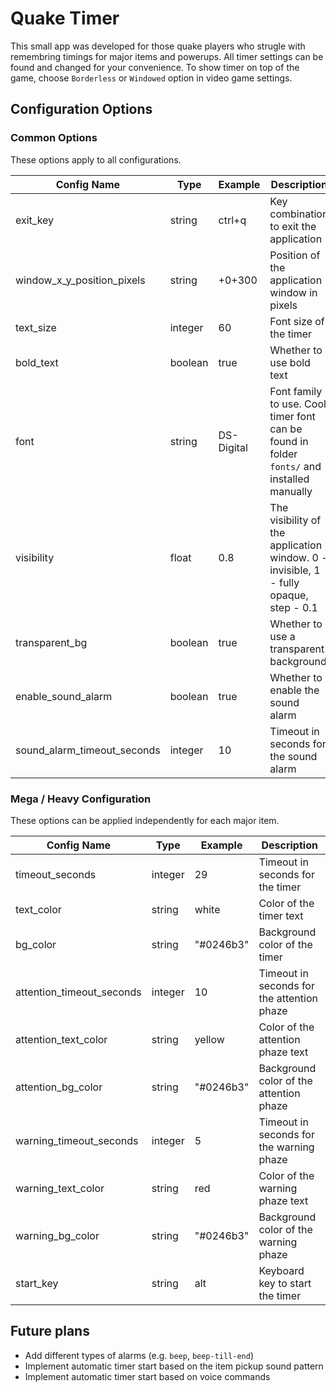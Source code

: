 Quake Timer
===========
This small app was developed for those quake players who strugle with remembring timings for major items and powerups.
All timer settings can be found and changed for your convenience.
To show timer on top of the game, choose `Borderless` or `Windowed` option in video game settings.


Configuration Options
---------------------

### Common Options

These options apply to all configurations.

| Config Name                    | Type    | Example    | Description                                                                                |
|--------------------------------|---------|------------|--------------------------------------------------------------------------------------------|
| exit_key                       | string  | ctrl+q     | Key combination to exit the application                                                    |
| window\_x\_y\_position\_pixels | string  | +0+300     | Position of the application window in pixels                                               |
| text_size                      | integer | 60         | Font size of the timer                                                                     |
| bold_text                      | boolean | true       | Whether to use bold text                                                                   |
| font                           | string  | DS-Digital | Font family to use. Cool timer font can be found in folder `fonts/` and installed manually |
| visibility                     | float   | 0.8        | The visibility of the application window. 0 - invisible, 1 - fully opaque, step - 0.1      |
| transparent_bg                 | boolean | true       | Whether to use a transparent background                                                    |
| enable\_sound\_alarm           | boolean | true       | Whether to enable the sound alarm                                                          |
| sound\_alarm\_timeout_seconds  | integer | 10         | Timeout in seconds for the sound alarm                                                     |

### Mega / Heavy Configuration

These options can be applied independently for each major item.

| Config Name                 | Type    | Example   | Description                                |
|-----------------------------|---------|-----------|--------------------------------------------|
| timeout_seconds             | integer | 29        | Timeout in seconds for the timer           |
| text_color                  | string  | white     | Color of the timer text                    |
| bg_color                    | string  | "#0246b3" | Background color of the timer              |
| attention\_timeout\_seconds | integer | 10        | Timeout in seconds for the attention phaze |
| attention\_text\_color      | string  | yellow    | Color of the attention phaze text          |
| attention\_bg\_color        | string  | "#0246b3" | Background color of the attention phaze    |
| warning\_timeout\_seconds   | integer | 5         | Timeout in seconds for the warning phaze   |
| warning\_text\_color        | string  | red       | Color of the warning phaze text            |
| warning\_bg\_color          | string  | "#0246b3" | Background color of the warning phaze      |
| start_key                   | string  | alt       | Keyboard key to start the timer            |

Future plans
---------------------
- Add different types of alarms (e.g. `beep`, `beep-till-end`)
- Implement automatic timer start based on the item pickup sound pattern
- Implement automatic timer start based on voice commands